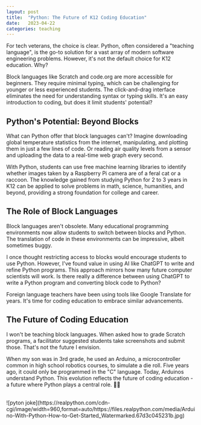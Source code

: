 ```yaml
---
layout: post
title:  "Python: The Future of K12 Coding Education"
date:   2023-04-22
categories: teaching
---
```


For tech veterans, the choice is clear. Python, often considered a "teaching language", is the go-to solution for a vast array of modern software engineering problems. However, it's not the default choice for K12 education. Why?

Block languages like Scratch and code.org are more accessible for beginners. They require minimal typing, which can be challenging for younger or less experienced students. The click-and-drag interface eliminates the need for understanding syntax or typing skills. It's an easy introduction to coding, but does it limit students' potential?

## Python's Potential: Beyond Blocks

What can Python offer that block languages can't? Imagine downloading global temperature statistics from the internet, manipulating, and plotting them in just a few lines of code. Or reading air quality levels from a sensor and uploading the data to a real-time web graph every second.

With Python, students can use free machine learning libraries to identify whether images taken by a Raspberry Pi camera are of a feral cat or a raccoon. The knowledge gained from studying Python for 2 to 3 years in K12 can be applied to solve problems in math, science, humanities, and beyond, providing a strong foundation for college and career.

## The Role of Block Languages

Block languages aren't obsolete. Many educational programming environments now allow students to switch between blocks and Python. The translation of code in these environments can be impressive, albeit sometimes buggy.

I once thought restricting access to blocks would encourage students to use Python. However, I've found value in using AI like ChatGPT to write and refine Python programs. This approach mirrors how many future computer scientists will work. Is there really a difference between using ChatGPT to write a Python program and converting block code to Python?

Foreign language teachers have been using tools like Google Translate for years. It's time for coding education to embrace similar advancements.

## The Future of Coding Education

I won't be teaching block languages. When asked how to grade Scratch programs, a facilitator suggested students take screenshots and submit those. That's not the future I envision.

When my son was in 3rd grade, he used an Arduino, a microcontroller common in high school robotics courses, to simulate a die roll. Five years ago, it could only be programmed in the "C" language. Today, Arduinos understand Python. This evolution reflects the future of coding education - a future where Python plays a central role. 🚀🐍

<br>
![pyton joke](https://realpython.com/cdn-cgi/image/width=960,format=auto/https://files.realpython.com/media/Arduino-With-Python-How-to-Get-Started_Watermarked.67d3c045231b.jpg)
